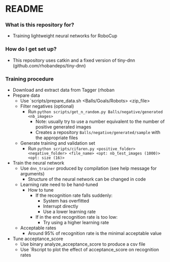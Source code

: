 # README #

### What is this repository for? ###

* Training lightweight neural networks for RoboCup

### How do I get set up? ###

* This repository uses catkin and a fixed version of tiny-dnn (github.com/rhobandeps/tiny-dnn)

### Training procedure ###

- Download and extract data from Tagger (rhoban
- Prepare data
  - Use `scripts/prepare_data.sh <Balls/Goals/Robots> <zip_file>
  - Filter negatives (optional)
    - Run `python scripts/get_n_random.py Balls/negative/generated <nb_images>`
      - Note: usually try to use a number equivalent to the number of positive generated images
      - Creates a repository `Balls/negative/generated/sample` with the appropriate files
  - Generate training and validation set
    - Run `python scripts/cifaren.py <positive_folder> <negative_folder> <file_name> <opt: nb_test_images (1000)> <opt: size (16)>`
- Train the neural network
  - Use `dnn_trainer` produced by compilation (see help message for arguments)
    - Structure of the neural network can be changed in code
  - Learning rate need to be hand-tuned
    - How to tune
      - If the recognition rate falls suddenly:
        - System has overfitted
        - Interrupt directly
        - Use a lower learning rate
      - If in the end recognition rate is too low:
        - Try using a higher learning rate
  - Acceptable rates
    - Around 95% of recognition rate is the minimal acceptable value
- Tune acceptance_score
  - Use binary analyze_acceptance_score to produce a csv file
  - Use `Rscript  to plot the effect of acceptance_score on recognition rates